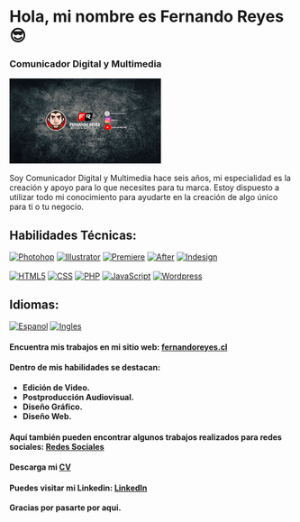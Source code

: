 # Hola, mi nombre es Fernando Reyes 😎
### **Comunicador Digital y Multimedia**

[![GitHub Banner](/CabeceraFR_GitHub.png)]()

Soy Comunicador Digital y Multimedia hace seis años, mi especialidad es la creación y apoyo para lo que necesites para tu marca. Estoy dispuesto a utilizar todo mi conocimiento para ayudarte en la creación de algo único para ti o tu negocio.

## Habilidades Técnicas:
[![Photohop](https://cdn-icons-png.flaticon.com/128/5968/5968520.png)]()
[![Illustrator](https://cdn-icons-png.flaticon.com/128/5611/5611037.png)]()
[![Premiere](https://cdn-icons-png.flaticon.com/128/5968/5968525.png)]()
[![After](https://cdn-icons-png.flaticon.com/128/5968/5968428.png)]()
[![Indesign](https://cdn-icons-png.flaticon.com/128/5968/5968482.png)]()
<br></br>
[![HTML5](https://cdn-icons-png.flaticon.com/128/226/226269.png)]()
[![CSS](https://cdn-icons-png.flaticon.com/128/732/732190.png)]()
[![PHP](https://cdn-icons-png.flaticon.com/128/919/919830.png)]()
[![JavaScript](https://cdn-icons-png.flaticon.com/128/5968/5968292.png)]()
[![Wordpress](https://cdn-icons-png.flaticon.com/128/174/174881.png)]()

## Idiomas:
[![Espanol](https://cdn-icons-png.flaticon.com/64/330/330554.png)]()
[![Ingles](https://cdn-icons-png.flaticon.com/64/3013/3013911.png)]()

#### Encuentra mis trabajos en mi sitio web: [fernandoreyes.cl](https://fernandoreyes.cl)

#### Dentro de mis habilidades se destacan:
* **Edición de Video.**
* **Postproducción Audiovisual.**
* **Diseño Gráfico.**
* **Diseño Web.**

#### Aquí también pueden encontrar algunos trabajos realizados para redes sociales: [Redes Sociales](http://www.fernandoreyes.cl/rrss)

#### Descarga mi [CV](https://fernandoreyes.cl/wp-content/uploads/2023/02/CV-Fernando-Reyes-2023-ES.pdf)

#### Puedes visitar mi Linkedin: [LinkedIn](https://www.linkedin.com/in/fedoreyes/)
 

**Gracias por pasarte por aqui.**


